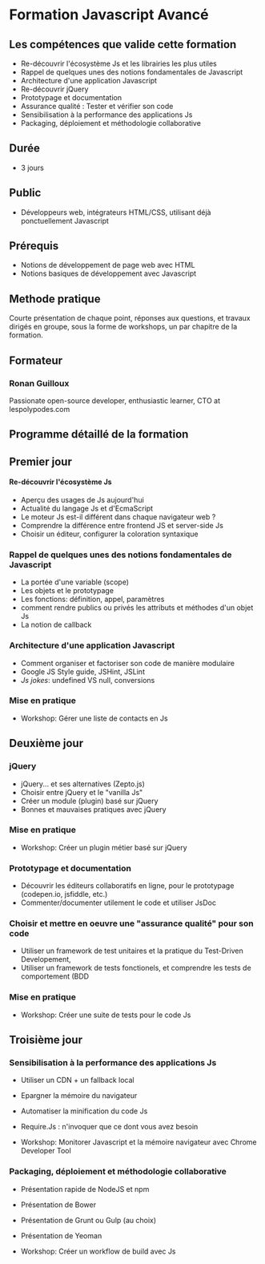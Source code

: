 # Formation Javascript Avancé

## Les compétences que valide cette formation

- Re-découvrir l'écosystème Js et les librairies les plus utiles
- Rappel de quelques unes des notions fondamentales de Javascript
- Architecture d'une application Javascript
- Re-découvrir jQuery
- Prototypage et documentation
- Assurance qualité : Tester et vérifier son code
- Sensibilisation à la performance des applications Js
- Packaging, déploiement et méthodologie collaborative


## Durée

* 3 jours

## Public

* Développeurs web, intégrateurs HTML/CSS, utilisant déjà ponctuellement Javascript

## Prérequis

* Notions de développement de page web avec HTML
* Notions basiques de développement avec Javascript

## Methode pratique

Courte présentation de chaque point, réponses aux questions, et travaux dirigés en groupe, sous la forme de workshops, un par chapitre de la formation.

## Formateur

### Ronan Guilloux

Passionate open-source developer, enthusiastic learner, CTO at lespolypodes.com

## Programme détaillé de la formation

## Premier jour

#### Re-découvrir l'écosystème Js

* Aperçu des usages de Js aujourd'hui
* Actualité du langage Js et d'EcmaScript
* Le moteur Js est-il différent dans chaque navigateur web ?
* Comprendre la différence entre frontend JS et server-side Js
* Choisir un éditeur, configurer la coloration syntaxique

### Rappel de quelques unes des notions fondamentales de Javascript

* La portée d'une variable (scope)
* Les objets et le prototypage
* Les fonctions: définition, appel, paramètres
* comment rendre publics ou privés les attributs et méthodes d'un objet Js
* La notion de callback

### Architecture d'une application Javascript

* Comment organiser et factoriser son code de manière modulaire
* Google JS Style guide, JSHint, JSLint
* _Js jokes_: undefined VS null, conversions

### Mise en pratique

* Workshop: Gérer une liste de contacts en Js

## Deuxième jour

### jQuery

* jQuery... et ses alternatives (Zepto.js)
* Choisir entre jQuery et le "vanilla Js"
* Créer un module (plugin) basé sur jQuery
* Bonnes et mauvaises pratiques avec jQuery

### Mise en pratique

* Workshop: Créer un plugin métier basé sur jQuery

### Prototypage et documentation

* Découvrir les éditeurs collaboratifs en ligne, pour le prototypage (codepen.io, jsfiddle, etc.)
* Commenter/documenter utilement le code et utiliser JsDoc

### Choisir et mettre en oeuvre une "assurance qualité" pour son code

* Utiliser un framework de test unitaires et la pratique du Test-Driven Developement,
* Utiliser un framework de tests fonctionels, et comprendre les tests de comportement (BDD

### Mise en pratique

* Workshop: Créer une suite de tests pour le code Js

## Troisième jour

### Sensibilisation à la performance des applications Js

* Utiliser un CDN + un fallback local
* Epargner la mémoire du navigateur
* Automatiser la minification du code Js
* Require.Js : n'invoquer que ce dont vous avez besoin

* Workshop: Monitorer Javascript et la mémoire navigateur avec Chrome Developer Tool

### Packaging, déploiement et méthodologie collaborative

* Présentation rapide de NodeJS et npm
* Présentation de Bower
* Présentation de Grunt ou Gulp (au choix)
* Présentation de Yeoman

* Workshop: Créer un workflow de build avec Js
